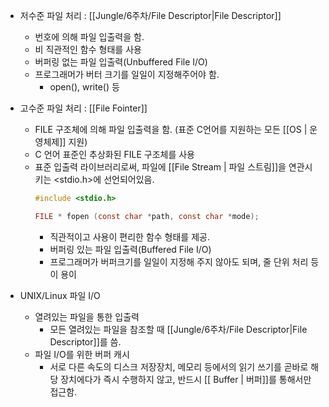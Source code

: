 -  저수준 파일 처리 : [[Jungle/6주차/File Descriptor|File Descriptor]]
	- 번호에 의해 파일 입출력을 함.
	- 비 직관적인 함수 형태를 사용
	- 버퍼링 없는 파일 입출력(Unbuffered File I/O)
	- 프로그래머가 버터 크기를 일일이 지정해주어야 함.
		- open(), write() 등



- 고수준 파일 처리 : [[File Fointer]]
	- FILE 구조체에 의해 파일 입출력을 함. (표준 C언어를 지원하는 모든 [[OS | 운영체제]] 지원)
	- C 언어 표준인 추상화된 FILE 구조체를 사용
	- 표준 입출력 라이브러리로써, 파일에 [[File Stream | 파일 스트림]]을 연관시키는 <stdio.h>에 선언되어있음.
		```C
		#include <stdio.h>

		FILE * fopen (const char *path, const char *mode);
		```
		- 직관적이고 사용이 편리한 함수 형태를 제공.
		- 버퍼링 있는 파일 입출력(Buffered File I/O)
		- 프로그래머가 버퍼크기를 일일이 지정해 주지 않아도 되며, 줄 단위 처리 등이 용이

- UNIX/Linux 파일 I/O 
	- 열려있는 파일을 통한 입출력
		- 모든 열려있는 파일을 참조할 때 [[Jungle/6주차/File Descriptor|File Descriptor]]를 씀.
	- 파일 I/O를 위한 버퍼 캐시
		- 서로 다른 속도의 디스크 저장장치, 메모리 등에서의 읽기 쓰기를 곧바로 해당 장치에다가 즉시 수행하지 않고, 반드시 [[ Buffer | 버퍼]]를 통해서만 접근함.
